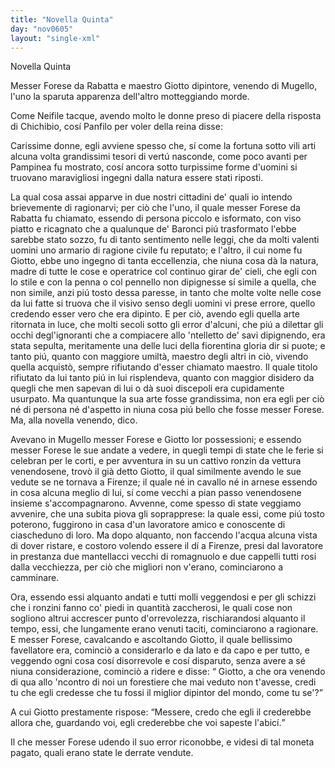 ```yaml
---
title: "Novella Quinta"
day: "nov0605"
layout: "single-xml"
---
```

<div id="nov0605" type="novella" who="panfilo">
<head>Novella Quinta</head>
<argument>
<p>
<milestone id="p06050001"/>Messer 
            <name persref="forese" type="person">Forese da Rabatta</name> e maestro 
            <name persref="giotto" type="person">Giotto</name> dipintore, venendo di 
            <name placeref="mugello" type="place">Mugello</name>, l'uno la sparuta apparenza dell'altro motteggiando morde.</p>
</argument>
<div3 type="commentary" who="author">
<p>
<milestone id="p06050002"/>Come 
            <name persref="neifile" type="person">Neifile</name> tacque, avendo molto le donne preso di piacere della risposta di 
            <name persref="chichibio" type="person">Chichibio</name>, cosí 
            <name persref="panfilo" type="person">Panfilo</name> per voler della 
            <name persref="elissa" type="person">reina</name> disse:</p>
</div3>
<div3 type="commentary" who="panfilo">
<p>
<milestone id="p06050003"/>Carissime donne, egli avviene spesso che, sí come la fortuna sotto vili arti alcuna volta grandissimi tesori di vertú nasconde, come poco avanti per 
            <name persref="pampinea" type="person">Pampinea</name> fu mostrato, cosí ancora sotto turpissime forme d'uomini si truovano maravigliosi ingegni dalla natura essere stati riposti.</p>
</div3>
<p>
<milestone id="p06050004"/>La qual cosa assai apparve in due nostri cittadini de' quali io intendo brievemente di ragionarvi; per ciò che l'uno, il quale messer 
          <name persref="forese" type="person">Forese da Rabatta</name> fu chiamato, essendo di persona piccolo e isformato, con viso piatto e ricagnato che a qualunque de' Baronci piú trasformato l'ebbe sarebbe stato sozzo, fu di tanto sentimento nelle leggi, che da molti valenti uomini uno armario di ragione civile fu reputato; 
          <milestone id="p06050005"/>e l'altro, il cui nome fu 
          <name persref="giotto" type="person">Giotto</name>, ebbe uno ingegno di tanta eccellenzia, che niuna cosa dà la natura, madre di tutte le cose e operatrice col continuo girar de' cieli, che egli con lo stile e con la penna o col pennello non dipignesse sí simile a quella, che non simile, anzi piú tosto dessa paresse, in tanto che molte volte nelle cose da lui fatte si truova che il visivo senso degli uomini vi prese errore, quello credendo esser vero che era dipinto. 
          <milestone id="p06050006"/>E per ciò, avendo egli quella arte ritornata in luce, che molti secoli sotto gli error d'alcuni, che piú a dilettar gli occhi degl'ignoranti che a compiacere allo 'ntelletto de' savi dipignendo, era stata sepulta, meritamente una delle luci della fiorentina gloria dir si puote; e tanto piú, quanto con maggiore umiltà, maestro degli altri in ciò, vivendo quella acquistò, sempre rifiutando d'esser chiamato maestro.
          <milestone id="p06050007"/>Il quale titolo rifiutato da lui tanto piú in lui risplendeva, quanto con maggior disidero da quegli che men sapevan di lui o dà suoi discepoli era cupidamente usurpato.
          <milestone id="p06050008"/>Ma quantunque la sua arte fosse grandissima, non era egli per ciò né di persona né d'aspetto in niuna cosa piú bello che fosse 
          <name persref="forese" type="person">messer Forese</name>. Ma, alla novella venendo, dico.</p>
<p>
<milestone id="p06050009"/>Avevano in 
          <name placeref="mugello" type="place">Mugello</name>
<name persref="forese" type="person">messer Forese</name> e 
          <name persref="giotto" type="person">Giotto</name> lor possessioni; e essendo 
          <name persref="forese" type="person">messer Forese</name> le sue andate a vedere, in quegli tempi di state che le ferie si celebran per le corti, e per avventura in su un cattivo ronzin da vettura venendosene, trovò il già detto 
          <name persref="giotto" type="person">Giotto</name>, il qual similmente avendo le sue vedute se ne tornava a 
          <name placeref="firenze" type="place">Firenze</name>; il quale né in cavallo né in arnese essendo in cosa alcuna meglio di lui, sí come vecchi a pian passo venendosene insieme s'accompagnarono. 
          <milestone id="p06050010"/>Avvenne, come spesso di state veggiamo avvenire, che una subita piova gli soprapprese: la quale essi, come piú tosto poterono, fuggirono in casa d'un lavoratore amico e conoscente di ciascheduno di loro. 
          <milestone id="p06050011"/>Ma dopo alquanto, non faccendo l'acqua alcuna vista di dover ristare, e costoro volendo essere il dí a 
          <name placeref="firenze" type="place">Firenze</name>, presi dal lavoratore in prestanza due mantellacci vecchi di romagnuolo e due cappelli tutti rosi dalla vecchiezza, per ciò che migliori non v'erano, cominciarono a camminare.</p>
<p>
<milestone id="p06050012"/>Ora, essendo essi alquanto andati e tutti molli veggendosi e per gli schizzi che i ronzini fanno co' piedi in quantità zaccherosi, le quali cose non sogliono altrui accrescer punto d'orrevolezza, rischiarandosi alquanto il tempo, essi, che lungamente erano venuti taciti, cominciarono a ragionare. 
          <milestone id="p06050013"/>E 
          <name persref="forese" type="person">messer Forese</name>, cavalcando e ascoltando 
          <name persref="giotto" type="person">Giotto</name>, il quale bellissimo favellatore era, cominciò a considerarlo e da lato e da capo e per tutto, e veggendo ogni cosa cosí disorrevole e cosí disparuto, senza avere a sé niuna considerazione, cominciò a ridere e disse: 
          <milestone id="p06050014"/>
<q direct="unspecified" who="forese">
<name persref="giotto" type="person">Giotto</name>, a che ora venendo di qua allo 'ncontro di noi un forestiere che mai veduto non t'avesse, credi tu che egli credesse che tu fossi il miglior dipintor del mondo, come tu se'?</q></p>
<p>
<milestone id="p06050015"/>A cui 
          <name persref="giotto" type="person">Giotto</name> prestamente rispose: 
          <q direct="unspecified" who="giotto">Messere, credo che egli il crederebbe allora che, guardando voi, egli crederebbe che voi sapeste l'abicí.</q></p>
<p>
<milestone id="p06050016"/>Il che 
          <name persref="forese" type="person">messer Forese</name> udendo il suo error riconobbe, e videsi di tal moneta pagato, quali erano state le derrate vendute.</p>
</div>